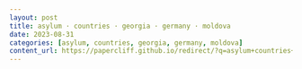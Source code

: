 ```yaml
---
layout: post
title: asylum · countries · georgia · germany · moldova
date: 2023-08-31
categories: [asylum, countries, georgia, germany, moldova]
content_url: https://papercliff.github.io/redirect/?q=asylum+countries+georgia+germany+moldova&tbs=cdr:1,cd_min:8/30/2023,cd_max:9/1/2023
---
```

